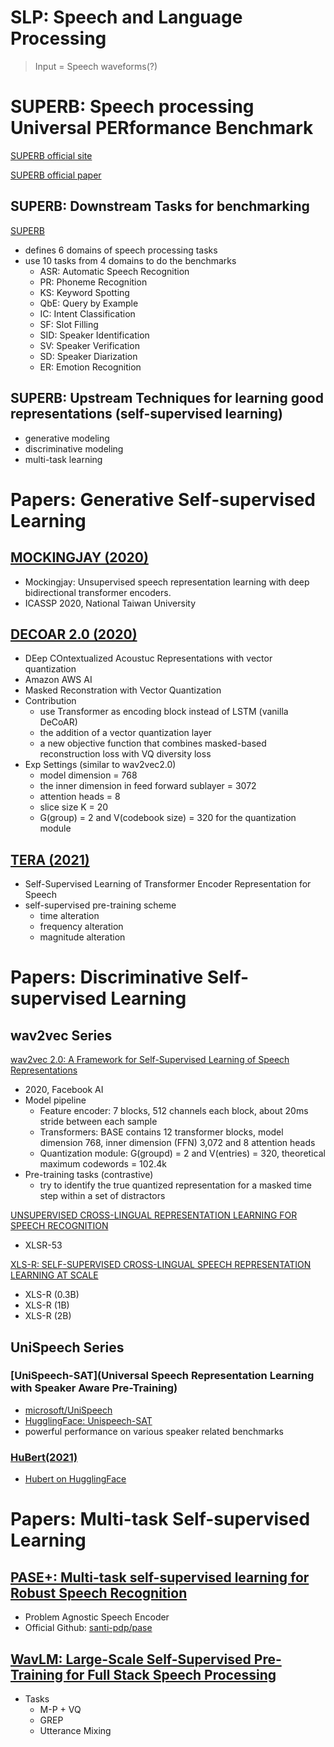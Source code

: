 # SLP: Speech and Language Processing
> Input = Speech waveforms(?)

# SUPERB: Speech processing Universal PERformance Benchmark
[SUPERB official site](https://superbbenchmark.org/)

[SUPERB official paper](https://arxiv.org/pdf/2105.01051.pdf)

## SUPERB: Downstream Tasks for benchmarking
[SUPERB](https://superbbenchmark.org/tasks) 
- defines 6 domains of speech processing tasks
- use 10 tasks from 4 domains to do the benchmarks
  - ASR: Automatic Speech Recognition
  - PR: Phoneme Recognition
  - KS: Keyword Spotting
  - QbE: Query by Example
  - IC: Intent Classification
  - SF: Slot Filling
  - SID: Speaker Identification
  - SV: Speaker Verification
  - SD: Speaker Diarization
  - ER: Emotion Recognition

## SUPERB: Upstream Techniques for learning good representations (self-supervised learning)
- generative modeling
- discriminative modeling
- multi-task learning

# Papers: Generative Self-supervised Learning

## [MOCKINGJAY (2020)](https://arxiv.org/pdf/1910.12638.pdf)
- Mockingjay: Unsupervised speech representation learning with deep bidirectional transformer encoders.
- ICASSP 2020, National Taiwan University

## [DECOAR 2.0 (2020)](https://arxiv.org/pdf/2012.06659.pdf)
- DEep COntextualized Acoustuc Representations with vector quantization
- Amazon AWS AI
- Masked Reconstration with Vector Quantization
- Contribution
  - use Transformer as encoding block instead of LSTM (vanilla DeCoAR)
  - the addition of a vector quantization layer
  - a new objective function that combines masked-based reconstruction loss with VQ diversity loss
- Exp Settings (similar to wav2vec2.0)
  - model dimension = 768
  - the inner dimension in feed forward sublayer = 3072
  - attention heads = 8
  - slice size K = 20
  - G(group) = 2 and V(codebook size) = 320 for the quantization module

## [TERA (2021)](https://arxiv.org/pdf/2007.06028.pdf)
- Self-Supervised Learning of Transformer Encoder Representation for Speech
- self-supervised pre-training scheme
  - time alteration
  - frequency alteration
  - magnitude alteration

# Papers: Discriminative Self-supervised Learning

## wav2vec Series
[wav2vec 2.0: A Framework for Self-Supervised Learning of Speech Representations](https://arxiv.org/pdf/2006.11477.pdf)
- 2020, Facebook AI
- Model pipeline
  - Feature encoder: 7 blocks, 512 channels each block, about 20ms stride between each sample
  - Transformers: BASE contains 12 transformer blocks, model dimension 768, inner dimension (FFN) 3,072 and 8 attention heads
  - Quantization module: G(groupd) = 2 and V(entries) = 320, theoretical maximum codewords = 102.4k
- Pre-training tasks (contrastive)
  - try to identify the true quantized representation for a masked time step within a set of distractors


[UNSUPERVISED CROSS-LINGUAL REPRESENTATION LEARNING FOR SPEECH RECOGNITION](https://arxiv.org/pdf/2006.13979.pdf)
- XLSR-53

[XLS-R: SELF-SUPERVISED CROSS-LINGUAL SPEECH REPRESENTATION LEARNING AT SCALE](https://arxiv.org/pdf/2111.09296.pdf)
- XLS-R (0.3B)
- XLS-R (1B)
- XLS-R (2B)


## UniSpeech Series
### [UniSpeech-SAT](Universal Speech Representation Learning with Speaker Aware Pre-Training)
- [microsoft/UniSpeech](https://github.com/microsoft/UniSpeech)
- [HugglingFace: Unispeech-SAT](https://huggingface.co/transformers/model_doc/unispeech_sat.html)
- powerful performance on various speaker related benchmarks

### [HuBert(2021)](https://arxiv.org/abs/2106.07447)
- [Hubert on HugglingFace](https://huggingface.co/transformers/model_doc/hubert.html)


# Papers: Multi-task Self-supervised Learning

## [PASE+: Multi-task self-supervised learning for Robust Speech Recognition](https://arxiv.org/abs/2001.09239)
- Problem Agnostic Speech Encoder
- Official Github: [santi-pdp/pase](https://github.com/santi-pdp/pase)

## [WavLM: Large-Scale Self-Supervised Pre-Training for Full Stack Speech Processing](https://arxiv.org/pdf/2110.13900.pdf)
- Tasks
  - M-P + VQ 
  - GREP
  - Utterance Mixing


